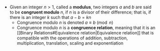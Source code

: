 

- Given an integer $n > 1$, called a **modulus**, two integers $a$ and $b$ are said to be **congruent modulo** $n$, if $n$ is a divisor of their difference; that is, if there is an integer $k$ such that $a − b = kn$
	- Congruence modulo $n$ is denoted $a\equiv b{\pmod {n}}$
	- Congruence modulo $n$ is a **congruence relation**, meaning that it is an [[Binary Relations#Equivalence relation|Equivalence relation]] that is compatible with the operations of addition, subtraction, multiplication, translation, scaling and exponentiation
